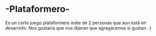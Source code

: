 # -Plataformero-
Es un corto juego plataformero indie de 2 personas que aun está en desarrollo. Nos gustaría que nos dijeran que agregáramos si gustan. :)
